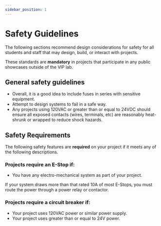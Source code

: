 ```yaml
---
sidebar_position: 1
---
```

# Safety Guidelines

The following sections recommend design considerations for safety for all students
and staff that may design, build, or interact with projects.

These standards are **mandatory** in projects that participate in any public
showcases outside of the VIP lab.

## General safety guidelines

* Overall, it is a good idea to include fuses in series with sensitive equipment.
* Attempt to design systems to fail in a safe way.
* Any projects using 120VAC or greater than or equal to 24VDC should ensure
all exposed contacts (wires, terminals, etc) are reasonably heat-shrunk or wrapped to
reduce shock hazards.

## Safety Requirements

The following safety features are **required** on your project if it meets
any of the following descriptions.

### Projects require an E-Stop if:

* You have any electro-mechanical system as part of your project.

If your system draws more than that rated 10A of most E-Stops, you must route
the power through a power relay or contactor.

### Projects require a circuit breaker if:

* Your project uses 120VAC power or similar power supply.
* Your project uses greater than or equal to 24V power.